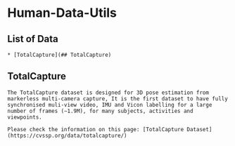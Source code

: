 # Human-Data-Utils

## List of Data

    * [TotalCapture](## TotalCapture)

## TotalCapture

    The TotalCapture dataset is designed for 3D pose estimation from markerless multi-camera capture, It is the first dataset to have fully synchronised muli-view video, IMU and Vicon labelling for a large number of frames (∼1.9M), for many subjects, activities and viewpoints.
    
    Please check the information on this page: [TotalCapture Dataset](https://cvssp.org/data/totalcapture/)
